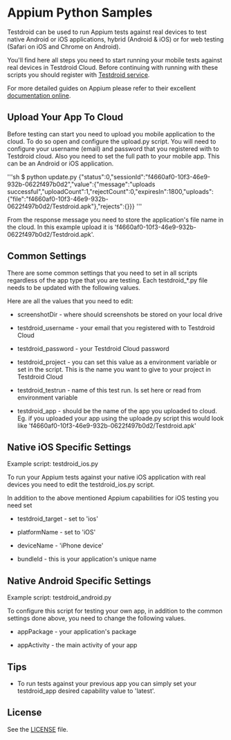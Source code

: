 # Appium Python Samples

Testdroid can be used to run Appium tests against real devices to test
native Android or iOS applications, hybrid (Android & iOS) or for web
testing (Safari on iOS and Chrome on Android).

You'll find here all steps you need to start running your mobile tests
against real devices in Testdroid Cloud. Before continuing with running with
these scripts you should register with [Testdroid service](https://cloud.testdroid.com/).

For more detailed guides on Appium please refer to their excellent
[documentation
online](http://appium.io/slate/en/master/?python#about-appium).

## Upload Your App To Cloud

Before testing can start you need to upload you mobile application to
the cloud. To do so open and configure the upload.py script. You will
need to configure your username (email) and password that you registered
with to Testdroid cloud. Also you need to set the full path to your
mobile app. This can be an Android or iOS application.

'''sh
$ python update.py
{"status":0,"sessionId":"f4660af0-10f3-46e9-932b-0622f497b0d2","value":{"message":"uploads successful","uploadCount":1,"rejectCount":0,"expiresIn":1800,"uploads":{"file":"f4660af0-10f3-46e9-932b-0622f497b0d2/Testdroid.apk"},"rejects":{}}}
'''

From the response message you need to store the application's file
name in the cloud. In this example upload it is
'f4660af0-10f3-46e9-932b-0622f497b0d2/Testdroid.apk'.

## Common Settings

There are some common settings that you need to set in all scripts
regardless of the app type that you are testing. Each testdroid_*.py
file needs to be updated with the following values.

Here are all the values that you need to edit:

* screenshotDir - where should screenshots be stored on your local drive

* testdroid_username - your email that you registered with to Testdroid Cloud

* testdroid_password - your Testdroid Cloud password

* testdroid_project - you can set this value as a environment variable
  or set in the script. This is the name you want to give to your
  project in Testdroid Cloud

* testdroid_testrun - name of this test run. Is set here or read from
  environment variable

* testdroid_app - should be the name of the app you uploaded to
  cloud. Eg. if you uploaded your app using the uploade.py script this
  would look like
  'f4660af0-10f3-46e9-932b-0622f497b0d2/Testdroid.apk'


## Native iOS Specific Settings

Example script: testdroid_ios.py

To run your Appium tests against your native iOS application with real
devices you need to edit the testdroid_ios.py script.

In addition to the above mentioned Appium capabilities for iOS testing you need set

* testdroid_target - set to 'ios'

* platformName - set to 'iOS'

* deviceName - 'iPhone device'

* bundleId - this is your application's unique name

## Native Android Specific Settings

Example script: testdroid_android.py

To configure this script for testing your own app, in addition to the
common settings done above, you need to change the following values.

* appPackage - your application's package

* appActivity - the main activity of your app

## Tips

* To run tests against your previous app you can simply set your
  testdroid_app desired capability value to 'latest'.


## License

See the [LICENSE](https://github.com/bitbar/testdroid-samples/blob/master/LICENSE) file.
